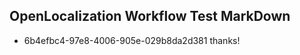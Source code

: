 ## OpenLocalization Workflow Test MarkDown
* 6b4efbc4-97e8-4006-905e-029b8da2d381 
thanks!<!--HONumber=Mar16_HO3-->
